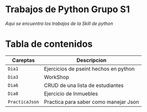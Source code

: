 # Trabajos de Python Grupo S1
*Aqui se encuentra los trabajos de la Skill de python*

# Tabla de contenidos
| Careptas | Descripcion |
| ------ | ------------- |
| `Dia1` | Ejercicios de pseint hechos en python |
| `Dia3` | WorkShop |
| `Dia6` | CRUD de una lista de estudiantes |
| `Dia8` | Ejercicio de Inmuebles |
| `PracticaJson` | Practica para saber como manejar Json |
